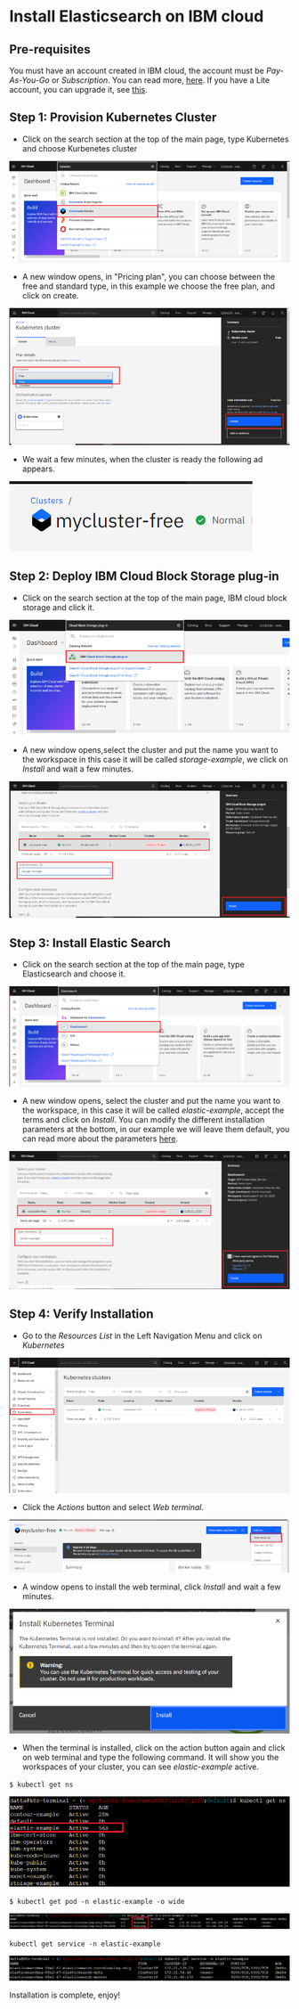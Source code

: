 # Install Elasticsearch on IBM cloud

## Pre-requisites
You must have an account created in IBM cloud, the account must be *Pay-As-You-Go* or *Subscription*. You can read more, [here](https://cloud.ibm.com/docs/account?topic=account-accounts "here").
If you have a Lite account, you can upgrade it, see [this](https://cloud.ibm.com/docs/account?topic=account-account-getting-started#account-gs-upgrade "this").

## Step 1: Provision Kubernetes Cluster

* Click on the search section at the top of the main page, type Kubernetes and choose Kurbenetes cluster

![Screenshot](Kubernetes1.PNG)

* A new window opens, in "Pricing plan", you can choose between the free and standard type, in this example we choose the free plan, and click on create.

![Screenshot](Kubernetes2.PNG)

* We wait a few minutes, when the cluster is ready the following ad appears.

![Screenshot](Kubernetes3.PNG)

## Step 2:  Deploy IBM Cloud Block Storage plug-in

* Click on the search section at the top of the main page, IBM cloud block storage and click it.

![Screenshot](Storage1.PNG)

* A new window opens,select the cluster and put the name you want to the workspace in this case it will be called _storage-example_, we click on *Install* and wait a few minutes.

![Screenshot](Storage2.PNG)


## Step 3: Install Elastic Search

* Click on the search section at the top of the main page, type Elasticsearch and choose it.

![Screenshot](elastic1.PNG)

* A new window opens, select the cluster and put the name you want to the workspace, in this case it will be called _elastic-example_, accept the terms and click on *Install*. You can modify the different installation parameters at the bottom, in our example we will leave them default, you can read more about the parameters [here](https://cloud.ibm.com/catalog/content/elasticsearch-Qml0bmFtaS1lbGFzdGljc2VhcmNo-global "here").

![Screenshot](elastic2.PNG)


## Step 4: Verify Installation

* Go to the *Resources List* in the Left Navigation Menu and click on *Kubernetes*

![Screenshot](test1.PNG)


* Click the *Actions* button and select *Web terminal*.

![Screenshot](test2.PNG)


* A window opens to install the web terminal, click *Install* and wait a few minutes.

![Screenshot](test3.PNG)


* When the terminal is installed, click on the action button again and click on web terminal and type the following command. It will show you the workspaces of your cluster, you can see *elastic-example* active.

`$ kubectl get ns`

![Screenshot](test4.PNG)


`$ kubectl get pod -n elastic-example -o wide`

![Screenshot](test5.PNG)

`kubectl get service -n elastic-example`

![Screenshot](test6.PNG)

Installation is complete, enjoy!
